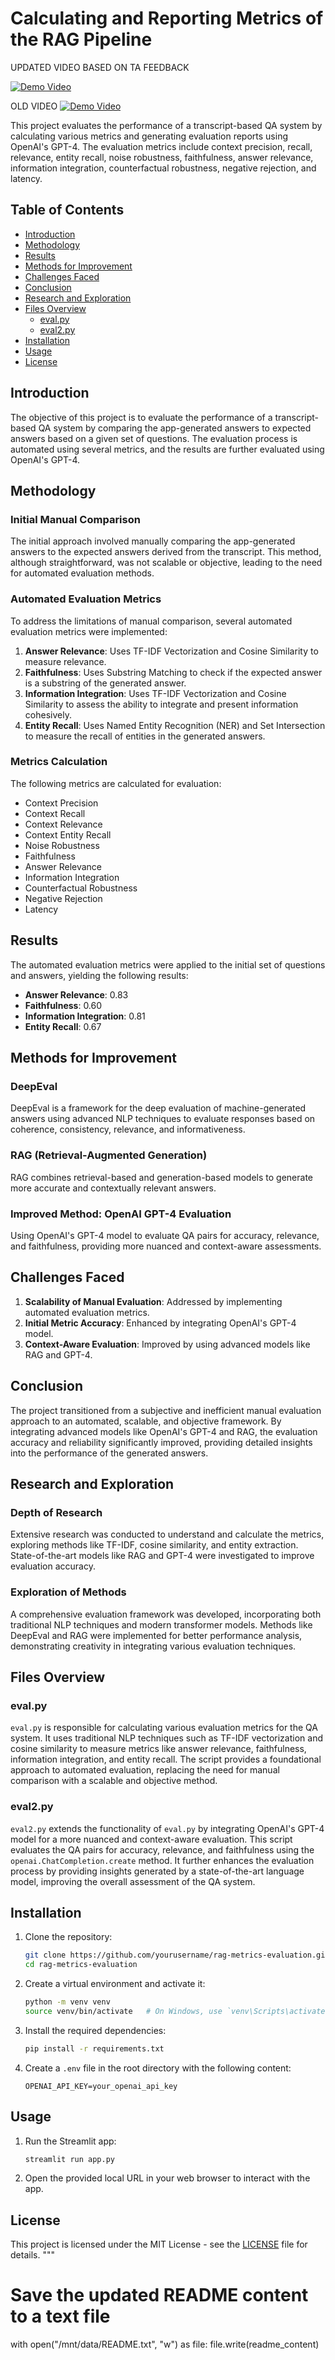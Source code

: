 # Calculating and Reporting Metrics of the RAG Pipeline

UPDATED VIDEO BASED ON TA FEEDBACK


[![Demo Video](https://img.youtube.com/vi/V-VHoerykSs/0.jpg)](https://youtu.be/E-hOGjUR6tk)


OLD VIDEO
[![Demo Video](https://img.youtube.com/vi/V-VHoerykSs/0.jpg)](https://youtu.be/V-VHoerykSs)


This project evaluates the performance of a transcript-based QA system by calculating various metrics and generating evaluation reports using OpenAI's GPT-4. The evaluation metrics include context precision, recall, relevance, entity recall, noise robustness, faithfulness, answer relevance, information integration, counterfactual robustness, negative rejection, and latency.

## Table of Contents

- [Introduction](#introduction)
- [Methodology](#methodology)
- [Results](#results)
- [Methods for Improvement](#methods-for-improvement)
- [Challenges Faced](#challenges-faced)
- [Conclusion](#conclusion)
- [Research and Exploration](#research-and-exploration)
- [Files Overview](#files-overview)
  - [eval.py](#evalpy)
  - [eval2.py](#eval2py)
- [Installation](#installation)
- [Usage](#usage)
- [License](#license)

## Introduction

The objective of this project is to evaluate the performance of a transcript-based QA system by comparing the app-generated answers to expected answers based on a given set of questions. The evaluation process is automated using several metrics, and the results are further evaluated using OpenAI's GPT-4.

## Methodology

### Initial Manual Comparison

The initial approach involved manually comparing the app-generated answers to the expected answers derived from the transcript. This method, although straightforward, was not scalable or objective, leading to the need for automated evaluation methods.

### Automated Evaluation Metrics

To address the limitations of manual comparison, several automated evaluation metrics were implemented:

1. **Answer Relevance**: Uses TF-IDF Vectorization and Cosine Similarity to measure relevance.
2. **Faithfulness**: Uses Substring Matching to check if the expected answer is a substring of the generated answer.
3. **Information Integration**: Uses TF-IDF Vectorization and Cosine Similarity to assess the ability to integrate and present information cohesively.
4. **Entity Recall**: Uses Named Entity Recognition (NER) and Set Intersection to measure the recall of entities in the generated answers.

### Metrics Calculation

The following metrics are calculated for evaluation:

- Context Precision
- Context Recall
- Context Relevance
- Context Entity Recall
- Noise Robustness
- Faithfulness
- Answer Relevance
- Information Integration
- Counterfactual Robustness
- Negative Rejection
- Latency

## Results

The automated evaluation metrics were applied to the initial set of questions and answers, yielding the following results:

- **Answer Relevance**: 0.83
- **Faithfulness**: 0.60
- **Information Integration**: 0.81
- **Entity Recall**: 0.67

## Methods for Improvement

### DeepEval

DeepEval is a framework for the deep evaluation of machine-generated answers using advanced NLP techniques to evaluate responses based on coherence, consistency, relevance, and informativeness.

### RAG (Retrieval-Augmented Generation)

RAG combines retrieval-based and generation-based models to generate more accurate and contextually relevant answers.

### Improved Method: OpenAI GPT-4 Evaluation

Using OpenAI's GPT-4 model to evaluate QA pairs for accuracy, relevance, and faithfulness, providing more nuanced and context-aware assessments.

## Challenges Faced

1. **Scalability of Manual Evaluation**: Addressed by implementing automated evaluation metrics.
2. **Initial Metric Accuracy**: Enhanced by integrating OpenAI's GPT-4 model.
3. **Context-Aware Evaluation**: Improved by using advanced models like RAG and GPT-4.

## Conclusion

The project transitioned from a subjective and inefficient manual evaluation approach to an automated, scalable, and objective framework. By integrating advanced models like OpenAI's GPT-4 and RAG, the evaluation accuracy and reliability significantly improved, providing detailed insights into the performance of the generated answers.

## Research and Exploration

### Depth of Research

Extensive research was conducted to understand and calculate the metrics, exploring methods like TF-IDF, cosine similarity, and entity extraction. State-of-the-art models like RAG and GPT-4 were investigated to improve evaluation accuracy.

### Exploration of Methods

A comprehensive evaluation framework was developed, incorporating both traditional NLP techniques and modern transformer models. Methods like DeepEval and RAG were implemented for better performance analysis, demonstrating creativity in integrating various evaluation techniques.

## Files Overview

### eval.py

`eval.py` is responsible for calculating various evaluation metrics for the QA system. It uses traditional NLP techniques such as TF-IDF vectorization and cosine similarity to measure metrics like answer relevance, faithfulness, information integration, and entity recall. The script provides a foundational approach to automated evaluation, replacing the need for manual comparison with a scalable and objective method.

### eval2.py

`eval2.py` extends the functionality of `eval.py` by integrating OpenAI's GPT-4 model for a more nuanced and context-aware evaluation. This script evaluates the QA pairs for accuracy, relevance, and faithfulness using the `openai.ChatCompletion.create` method. It further enhances the evaluation process by providing insights generated by a state-of-the-art language model, improving the overall assessment of the QA system.

## Installation

1. Clone the repository:
    ```sh
    git clone https://github.com/yourusername/rag-metrics-evaluation.git
    cd rag-metrics-evaluation
    ```

2. Create a virtual environment and activate it:
    ```sh
    python -m venv venv
    source venv/bin/activate   # On Windows, use `venv\Scripts\activate`
    ```

3. Install the required dependencies:
    ```sh
    pip install -r requirements.txt
    ```

4. Create a `.env` file in the root directory with the following content:
    ```env
    OPENAI_API_KEY=your_openai_api_key
    ```

## Usage

1. Run the Streamlit app:
    ```sh
    streamlit run app.py
    ```

2. Open the provided local URL in your web browser to interact with the app.

## License

This project is licensed under the MIT License - see the [LICENSE](LICENSE) file for details.
"""

# Save the updated README content to a text file
with open("/mnt/data/README.txt", "w") as file:
    file.write(readme_content)
